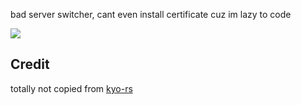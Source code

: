 bad server switcher, cant even install certificate cuz im lazy to code

![](https://i.imgur.com/1vlEgke.png)

## Credit
totally not copied from [kyo-rs](https://github.com/Marc3842h/kyo-rs)
